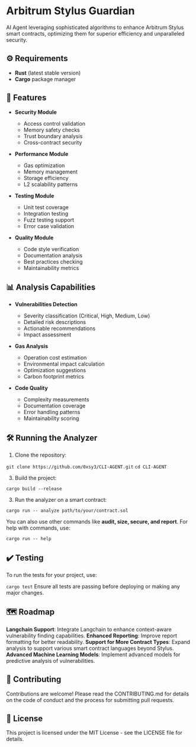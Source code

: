 # Arbitrum Stylus Guardian

AI Agent leveraging sophisticated algorithms to enhance Arbitrum Stylus smart contracts, optimizing them for superior efficiency and unparalleled security.

## ⚙️ Requirements

- **Rust** (latest stable version)
- **Cargo** package manager

## 🎯 Features

- **Security Module**
  - Access control validation
  - Memory safety checks
  - Trust boundary analysis
  - Cross-contract security

- **Performance Module**
  - Gas optimization
  - Memory management
  - Storage efficiency
  - L2 scalability patterns

- **Testing Module**
  - Unit test coverage
  - Integration testing
  - Fuzz testing support
  - Error case validation

- **Quality Module**
  - Code style verification
  - Documentation analysis
  - Best practices checking
  - Maintainability metrics

## 📊 Analysis Capabilities

- **Vulnerabilities Detection**
  - Severity classification (Critical, High, Medium, Low)
  - Detailed risk descriptions
  - Actionable recommendations
  - Impact assessment

- **Gas Analysis**
  - Operation cost estimation
  - Environmental impact calculation
  - Optimization suggestions
  - Carbon footprint metrics

- **Code Quality**
  - Complexity measurements
  - Documentation coverage
  - Error handling patterns
  - Maintainability scoring

## 🛠️ Running the Analyzer

1. Clone the repository:

 ```git clone https://github.com/0xsy3/CLI-AGENT.git```
 ```cd CLI-AGENT```

3. Build the project:

```cargo build --release```


3. Run the analyzer on a smart contract:

```cargo run -- analyze path/to/your/contract.sol```

You can also use other commands like **audit, size, secure, and report**. For help with commands, use:

```cargo run -- help```


## ✔️ Testing
To run the tests for your project, use:

```cargo test```
Ensure all tests are passing before deploying or making any major changes.

## 🗺️ Roadmap
**Langchain Support**: Integrate Langchain to enhance context-aware vulnerability finding capabilities.
**Enhanced Reporting**: Improve report formatting for better readability.
**Support for More Contract Types**: Expand analysis to support various smart contract languages beyond Stylus.
**Advanced Machine Learning Models**: Implement advanced models for predictive analysis of vulnerabilities.
## 📂 Contributing
Contributions are welcome! Please read the CONTRIBUTING.md for details on the code of conduct and the process for submitting pull requests.

## 📄 License
This project is licensed under the MIT License - see the LICENSE file for details.

